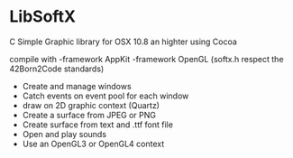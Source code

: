 # LibSoftX
C Simple Graphic library for OSX 10.8 an highter using Cocoa

compile with -framework AppKit -framework OpenGL
(softx.h respect the 42Born2Code standards)

- Create and manage windows
- Catch events on event pool for each window
- draw on 2D graphic context (Quartz)
- Create a surface from JPEG or PNG
- Create surface from text and .ttf font file
- Open and play sounds
- Use an OpenGL3 or OpenGL4 context
